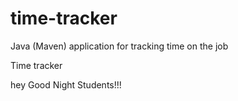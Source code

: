 # time-tracker
Java (Maven) application for tracking time on the job

 Time tracker

 hey Good Night Students!!!

